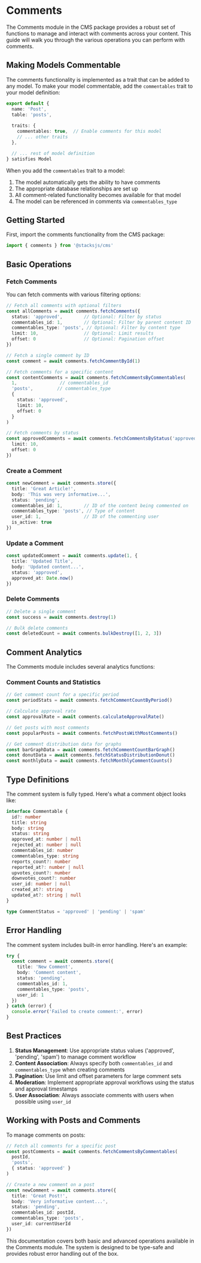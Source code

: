 # Comments

The Comments module in the CMS package provides a robust set of functions to manage and interact with comments across your content. This guide will walk you through the various operations you can perform with comments.

## Making Models Commentable

The comments functionality is implemented as a trait that can be added to any model. To make your model commentable, add the `commentables` trait to your model definition:

```ts
export default {
  name: 'Post',
  table: 'posts',
  
  traits: {
    commentables: true,  // Enable comments for this model
    // ... other traits
  },

  // ... rest of model definition
} satisfies Model
```

When you add the `commentables` trait to a model:
1. The model automatically gets the ability to have comments
2. The appropriate database relationships are set up
3. All comment-related functionality becomes available for that model
4. The model can be referenced in comments via `commentables_type`

## Getting Started

First, import the comments functionality from the CMS package:

```ts
import { comments } from '@stacksjs/cms'
```

## Basic Operations

### Fetch Comments

You can fetch comments with various filtering options:

```ts
// Fetch all comments with optional filters
const allComments = await comments.fetchComments({
  status: 'approved',        // Optional: Filter by status
  commentables_id: 1,        // Optional: Filter by parent content ID
  commentables_type: 'posts', // Optional: Filter by content type
  limit: 10,                 // Optional: Limit results
  offset: 0                  // Optional: Pagination offset
})

// Fetch a single comment by ID
const comment = await comments.fetchCommentById(1)

// Fetch comments for a specific content
const contentComments = await comments.fetchCommentsByCommentables(
  1,                // commentables_id
  'posts',         // commentables_type
  {
    status: 'approved',
    limit: 10,
    offset: 0
  }
)

// Fetch comments by status
const approvedComments = await comments.fetchCommentsByStatus('approved', {
  limit: 10,
  offset: 0
})
```

### Create a Comment

```ts
const newComment = await comments.store({
  title: 'Great Article!',
  body: 'This was very informative...',
  status: 'pending',
  commentables_id: 1,        // ID of the content being commented on
  commentables_type: 'posts', // Type of content
  user_id: 1,                // ID of the commenting user
  is_active: true
})
```

### Update a Comment

```ts
const updatedComment = await comments.update(1, {
  title: 'Updated Title',
  body: 'Updated content...',
  status: 'approved',
  approved_at: Date.now()
})
```

### Delete Comments

```ts
// Delete a single comment
const success = await comments.destroy(1)

// Bulk delete comments
const deletedCount = await comments.bulkDestroy([1, 2, 3])
```

## Comment Analytics

The Comments module includes several analytics functions:

### Comment Counts and Statistics

```ts
// Get comment count for a specific period
const periodStats = await comments.fetchCommentCountByPeriod()

// Calculate approval rate
const approvalRate = await comments.calculateApprovalRate()

// Get posts with most comments
const popularPosts = await comments.fetchPostsWithMostComments()

// Get comment distribution data for graphs
const barGraphData = await comments.fetchCommentCountBarGraph()
const donutData = await comments.fetchStatusDistributionDonut()
const monthlyData = await comments.fetchMonthlyCommentCounts()
```

## Type Definitions

The comment system is fully typed. Here's what a comment object looks like:

```ts
interface Commentable {
  id?: number
  title: string
  body: string
  status: string
  approved_at: number | null
  rejected_at: number | null
  commentables_id: number
  commentables_type: string
  reports_count?: number
  reported_at?: number | null
  upvotes_count?: number
  downvotes_count?: number
  user_id: number | null
  created_at?: string
  updated_at?: string | null
}

type CommentStatus = 'approved' | 'pending' | 'spam'
```

## Error Handling

The comment system includes built-in error handling. Here's an example:

```ts
try {
  const comment = await comments.store({
    title: 'New Comment',
    body: 'Comment content',
    status: 'pending',
    commentables_id: 1,
    commentables_type: 'posts',
    user_id: 1
  })
} catch (error) {
  console.error('Failed to create comment:', error)
}
```

## Best Practices

1. **Status Management**: Use appropriate status values ('approved', 'pending', 'spam') to manage comment workflow
2. **Content Association**: Always specify both `commentables_id` and `commentables_type` when creating comments
3. **Pagination**: Use limit and offset parameters for large comment sets
4. **Moderation**: Implement appropriate approval workflows using the status and approval timestamps
5. **User Association**: Always associate comments with users when possible using `user_id`

## Working with Posts and Comments

To manage comments on posts:

```ts
// Fetch all comments for a specific post
const postComments = await comments.fetchCommentsByCommentables(
  postId,
  'posts',
  { status: 'approved' }
)

// Create a new comment on a post
const newComment = await comments.store({
  title: 'Great Post!',
  body: 'Very informative content...',
  status: 'pending',
  commentables_id: postId,
  commentables_type: 'posts',
  user_id: currentUserId
})
```

This documentation covers both basic and advanced operations available in the Comments module. The system is designed to be type-safe and provides robust error handling out of the box.
